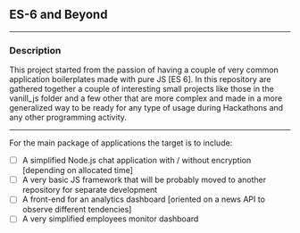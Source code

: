 ## ES-6 and Beyond
---
### Description


This project started from the passion of having a couple of very common application boilerplates made with pure JS [ES 6]. In this repository are gathered together a couple of interesting small projects like those in the vanill_js folder and a few other that are more complex and made in a more generalized way to be ready for any type of usage during Hackathons and any other programming activity.


---


For the main package of applications the target is to include:
- [ ] A simplified Node.js chat application with / without encryption [depending on allocated time]
- [ ] A very basic JS framework that will be probably moved to another repository for separate development 
- [ ] A front-end for an analytics dashboard [oriented on a news API to observe different tendencies]
- [ ] A very simplified employees monitor dashboard